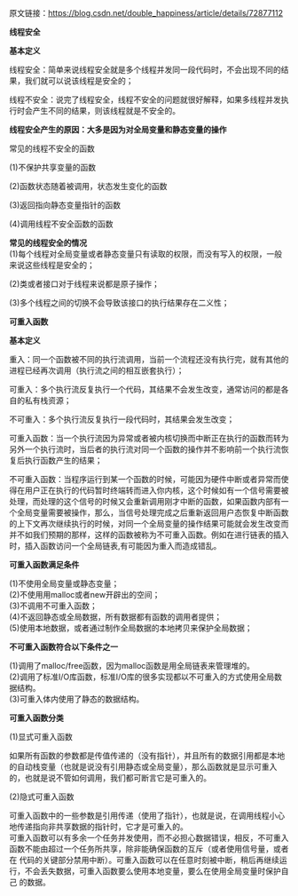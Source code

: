 原文链接：https://blog.csdn.net/double_happiness/article/details/72877112  

**线程安全**  

**基本定义**  

线程安全：简单来说线程安全就是多个线程并发同一段代码时，不会出现不同的结果，我们就可以说该线程是安全的；  

线程不安全：说完了线程安全，线程不安全的问题就很好解释，如果多线程并发执行时会产生不同的结果，则该线程就是不安全的。  

**线程安全产生的原因：大多是因为对全局变量和静态变量的操作**  

常见的线程不安全的函数  

(1)不保护共享变量的函数  

(2)函数状态随着被调用，状态发生变化的函数  

(3)返回指向静态变量指针的函数  

(4)调用线程不安全函数的函数  



**常见的线程安全的情况**  
(1)每个线程对全局变量或者静态变量只有读取的权限，而没有写入的权限，一般来说这些线程是安全的；  

(2)类或者接口对于线程来说都是原子操作；  

(3)多个线程之间的切换不会导致该接口的执行结果存在二义性；  


**可重入函数**  

**基本定义**  

重入：同一个函数被不同的执行流调用，当前一个流程还没有执行完，就有其他的进程已经再次调用（执行流之间的相互嵌套执行）；  

可重入：多个执行流反复执行一个代码，其结果不会发生改变，通常访问的都是各自的私有栈资源；  

不可重入：多个执行流反复执行一段代码时，其结果会发生改变；  

可重入函数：当一个执行流因为异常或者被内核切换而中断正在执行的函数而转为另外一个执行流时，当后者的执行流对同一个函数的操作并不影响前一个执行流恢复后执行函数产生的结果；  

不可重入函数：当程序运行到某一个函数的时候，可能因为硬件中断或者异常而使得在用户正在执行的代码暂时终端转而进入你内核，这个时候如有一个信号需要被处理，而处理的这个信号的时候又会重新调用刚才中断的函数，如果函数内部有一个全局变量需要被操作，那么，当信号处理完成之后重新返回用户态恢复中断函数的上下文再次继续执行的时候，对同一个全局变量的操作结果可能就会发生改变而并不如我们预期的那样，这样的函数被称为不可重入函数。例如在进行链表的插入时，插入函数访问一个全局链表,有可能因为重入而造成错乱。  

**可重入函数满足条件**  

(1)不使用全局变量或静态变量；  
(2)不使用用malloc或者new开辟出的空间；  
(3)不调用不可重入函数；  
(4)不返回静态或全局数据，所有数据都有函数的调用者提供；  
(5)使用本地数据，或者通过制作全局数据的本地拷贝来保护全局数据；  

**不可重入函数符合以下条件之一**  

(1)调用了malloc/free函数，因为malloc函数是用全局链表来管理堆的。  
(2)调用了标准I/O库函数，标准I/O库的很多实现都以不可重入的方式使用全局数据结构。  
(3)可重入体内使用了静态的数据结构。  

**可重入函数分类**  

(1)显式可重入函数  

如果所有函数的参数都是传值传递的（没有指针），并且所有的数据引用都是本地的自动栈变量（也就是说没有引用静态或全局变量），那么函数就是显示可重入的，也就是说不管如何调用，我们都可断言它是可重入的。  

(2)隐式可重入函数  

可重入函数中的一些参数是引用传递（使用了指针），也就是说，在调用线程小心地传递指向非共享数据的指针时，它才是可重入的。  
可重入函数可以有多余一个任务并发使用，而不必担心数据错误，相反，不可重入函数不能由超过一个任务所共享，除非能确保函数的互斥（或者使用信号量，或者在 代码的关键部分禁用中断）。可重入函数可以在任意时刻被中断，稍后再继续运行，不会丢失数据，可重入函数要么使用本地变量，要么在使用全局变量时保护自己 的数据。  
